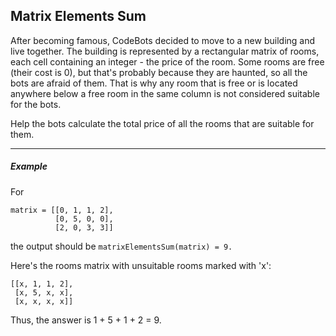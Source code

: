 Matrix Elements Sum
-----

After becoming famous, CodeBots decided to move to a new building and live together. The building is represented by a rectangular matrix of rooms, each cell containing an integer - the price of the room. Some rooms are free (their cost is 0), but that's probably because they are haunted, so all the bots are afraid of them. That is why any room that is free or is located anywhere below a free room in the same column is not considered suitable for the bots.

Help the bots calculate the total price of all the rooms that are suitable for them.

---

##### Example

For

    matrix = [[0, 1, 1, 2],
              [0, 5, 0, 0],
              [2, 0, 3, 3]]
          
the output should be `matrixElementsSum(matrix) = 9.`

Here's the rooms matrix with unsuitable rooms marked with 'x':

    [[x, 1, 1, 2],
     [x, 5, x, x],
     [x, x, x, x]]
 
Thus, the answer is 1 + 5 + 1 + 2 = 9.
